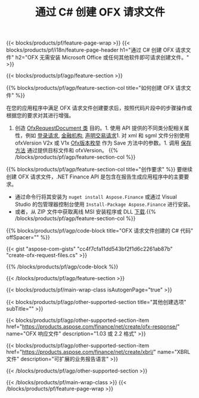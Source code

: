 ﻿---
title: 通过 C# 创建 OFX 请求文件
description: OFX 请求文件创建的示例代码。使用 API 示例代码在基于 .NET 的应用程序中生成批处理 OFX 请求文件。 
url: /zh/net/create/ofx-request/
family: finance
platformtag: net
feature: create
informat: OFX Request
outformat: 
otherformats: OFX Response
---
{{< blocks/products/pf/feature-page-wrap >}}
{{< blocks/products/pf/i18n/feature-page-header h1="通过 C# 创建 OFX 请求文件" h2="OFX 无需安装 Microsoft Office 或任何其他软件即可请求创建文件。" >}}

{{< blocks/products/pf/agp/feature-section >}}

{{% blocks/products/pf/agp/feature-section-col title="如何创建 OFX 请求文件" %}}

在您的应用程序中满足 OFX 请求文件创建要求后，按照代码片段中的步骤操作或根据您的要求对其进行增强。

1. 创造 [OfxRequestDocument 类](https://apireference.aspose.com/finance/net/aspose.finance.ofx/ofxrequestdocument) 目的。1. 使用 API 提供的不同类分配相关属性，例如 [登录请求](https://apireference.aspose.com/finance/net/aspose.finance.ofx.signon/signonrequest), [金融机构](https://apireference.aspose.com/finance/net/aspose.finance.ofx.signon/financialinstitution), [声明交易请求](https://apireference.aspose.com/finance/net/aspose.finance.ofx.bank/statementtransactionrequest)1. 对 xml 和 sgml 文件分别使用 ofxVersion V2x 或 V1x [Ofx版本枚举](https://apireference.aspose.com/finance/net/aspose.finance.ofx/ofxversionenum) 作为 Save 方法中的参数。1. 调用 [保存方法](https://apireference.aspose.com/finance/net/aspose.finance.ofx/ofxrequestdocument/methods/save) 通过提供目标文件和 ofxVersion。
{{% /blocks/products/pf/agp/feature-section-col %}}

{{% blocks/products/pf/agp/feature-section-col title="创作要求" %}}
要继续创建 OFX 请求文件，.NET Finance API 是包含在报告生成应用程序中的主要要求。 
- 通过命令行将其安装为 ```nuget install Aspose.Finance``` 或通过 Visual Studio 的包管理器控制台使用 ```Install-Package Aspose.Finance``` 进行安装。
- 或者，从 ZIP 文件中获取离线 MSI 安装程序或 DLL [下载](https://downloads.aspose.com/finance/net).{{% /blocks/products/pf/agp/feature-section-col %}}

{{% blocks/products/pf/agp/code-block title="OFX 请求文件创建的 C# 代码" offSpacer="" %}}

{{< gist "aspose-com-gists" "cc4f7cfa11dd543bf2f1d6c2261ab87b" "create-ofx-request-files.cs" >}}

{{% /blocks/products/pf/agp/code-block %}}

{{< /blocks/products/pf/agp/feature-section >}}

{{< blocks/products/pf/main-wrap-class isAutogenPage="true" >}}

{{< blocks/products/pf/agp/other-supported-section title="其他创建选项" subTitle="" >}}

{{< blocks/products/pf/agp/other-supported-section-item href="https://products.aspose.com/finance/net/create/ofx-response/" name="OFX 响应文件" description="1.03 或 2.2 格式" >}}

{{< blocks/products/pf/agp/other-supported-section-item href="https://products.aspose.com/finance/net/create/xbrl/" name="XBRL 文件" description="可扩展的业务报告语言" >}}


{{< /blocks/products/pf/agp/other-supported-section >}}

{{< /blocks/products/pf/main-wrap-class >}}
{{< /blocks/products/pf/feature-page-wrap >}}